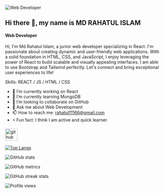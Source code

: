
![Web Developer](https://media.licdn.com/dms/image/D5616AQHyN8flym7k2g/profile-displaybackgroundimage-shrink_350_1400/0/1685068350762?e=1691020800&v=beta&t=0Eu0iPLRc98x6slEVYkcay2Pv5EGjqAcy1dDy30o_gQ)
## Hi there 👋, my name is MD RAHATUL ISLAM
#### Web Developer

Hi, I'm Md Rahatul Islam, a junior web developer specializing in React. I'm passionate about creating dynamic and user-friendly web applications. With a solid foundation in HTML, CSS, and JavaScript, I enjoy leveraging the power of React to build scalable and visually appealing interfaces. I am able to use Bootstrap and Tailwind perfectly. Let's connect and bring exceptional user experiences to life!

Skills: REACT / JS / HTML / CSS

- 🔭 I’m currently working on React 
- 🌱 I’m currently learning MongoDB 
- 👯 I’m looking to collaborate on GitHub 
- 💬 Ask me about Web Development 
- 📫 How to reach me: rahatul11166@gmail.com 
- ⚡ Fun fact: I think I am active and quick learner. 


[<img src='https://cdn.jsdelivr.net/npm/simple-icons@3.0.1/icons/github.svg' alt='github' height='40'>](https://github.com/Rahatul07)  

[![Top Langs](https://github-readme-stats.vercel.app/api/top-langs/?username=Rahatul07)](https://github.com/anuraghazra/github-readme-stats)

![GitHub stats](https://github-readme-stats.vercel.app/api?username=Rahatul07&show_icons=true)  


![GitHub metrics](https://metrics.lecoq.io/Rahatul07)  

![GitHub streak stats](https://streak-stats.demolab.com/?user=Rahatul07)  

![Profile views](https://gpvc.arturio.dev/Rahatul07)  
